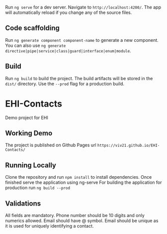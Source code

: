 
Run `ng serve` for a dev server. Navigate to `http://localhost:4200/`. The app will automatically reload if you change any of the source files.

## Code scaffolding

Run `ng generate component component-name` to generate a new component. You can also use `ng generate directive|pipe|service|class|guard|interface|enum|module`.

## Build

Run `ng build` to build the project. The build artifacts will be stored in the `dist/` directory. Use the `--prod` flag for a production build.


# EHI-Contacts
Demo project for EHI

## Working Demo
The project is published on Github Pages url `https://viv21.github.io/EHI-Contacts/`

##  Running Locally
Clone the repository and run `npm install` to install dependencies.
Once finished serve the application using ng-serve
For building the application for production run `ng build --prod`

## Validations
All fields are mandatory.
Phone number should be 10 digits and only numerics allowed.
Email should have @ symbol.
Email should be unique as it is used for uniquely identifying a contact.
